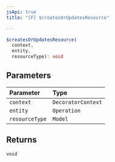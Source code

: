 ```yaml
---
jsApi: true
title: "[F] $createsOrUpdatesResource"

---
```

```ts
$createsOrUpdatesResource(
  context,
  entity,
  resourceType): void
```

## Parameters

| Parameter | Type |
| :------ | :------ |
| `context` | `DecoratorContext` |
| `entity` | `Operation` |
| `resourceType` | `Model` |

## Returns

`void`
